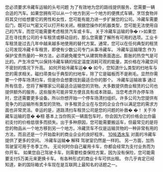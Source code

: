 您必须要求冷藏车运输的头号问题
为了有效地为您的路线提供服务，您需要一辆合适的汽车。如果您拥有可以从一个地方到另一个地方的便携式车辆，烹饪食物并将其交付给想要它的男性和女性，您可能有能力进一步扩展您的公司。冷藏车需要后门，既可以气密又可以打开和关闭。根据您操作的机器类型，您可能无法使用自己的汽车，而您可能需要考虑租赁汽车或卡车。
关于冷藏车运输的争�
r\>如果您正在寻找贵公司的卡车租赁或移动目的，那么您需要了解所有可用的选项。工业卡车租赁是过去几年中越来越多地使用的替代方案。通常，您可以在任何典型的租赁公司发现冷藏卡车租赁，即使有少数公司专门从事冷藏车。
冷藏车运输理念
作为保护宝贵热量的一种方法，必须避免暖空气从建筑物表面逸出。膨胀的热空气是可比的。产生冷空气以保持冷藏车辆的恒定温度消耗可观的能量，其价格在冷藏空间不密封的情况下升高。
如何开始冷藏车运�
�
如今，您知道什么类型的扫地车与您的需求相关。磁扫帚类似于典型的扫地车，除了它是磁板而不是刷毛。显然你需要一个停车场清扫车，但是你会想要找到最适合你的那个。
冷藏车运输故事
通过所有信息，您将了解哪家公司最适合运输您的货物。大多数提供商业租赁的公司也提供额外的服务，这些服务可能非常方便且具有成本效益。当您考虑开办停车场时，您还需要更多设备。所以你想开始一个停车场清扫组织。许多公司为您提供有竞争力的运输所有类型的货物。许多租赁企业在与您的企业合作以满足您的需求方面也非常灵活。幸运的是，道路清扫车租赁公司是您的问题的补救�
�！
关于冷藏车运输的意�
�相
基本上当你购买一辆面包车时，你会因为它的价格会比你最初支付的价格低很多而损失。出于多种原因，您可能需要搬运车，但最常见的是将您的物品从一个地方移到另一个地方。冷藏货车不仅是运输货物的一种非常有用的方法，而且还是一个开始盈利的商业企业的良好程序。
[10吨洒水车](http://www.clyfc.com/show-24-119-1.html) 对面的冷藏车提供了更多的空间。
冷藏车运输�
解释
驾驶室仍然是一样的。 另一方面，加热驾驶室可用于冬季工作。 无论何时你自己雇用卡车，你都会经常为支付业务而为你开车。
如果您自己驾驶卡车，则需要检查保险方案，因为没有保险，您可能需要支付5万美元来更换卡车。
有各种形式的商业卡车可供出租。 你几乎肯定已经知道，新的国际箱式卡车现在是互联网上最知名的话题之一。